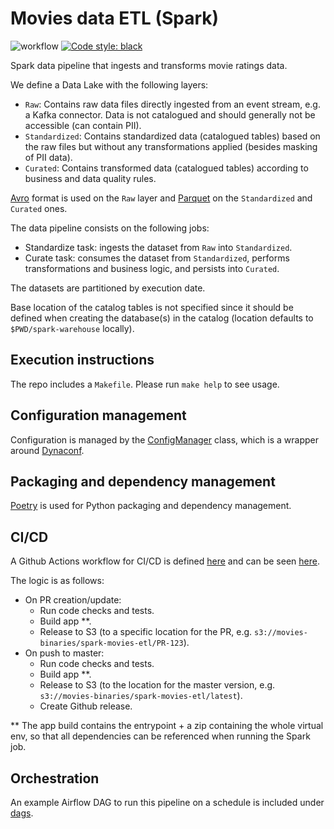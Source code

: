 # Movies data ETL (Spark)
![workflow](https://github.com/guidok91/spark-movies-etl/actions/workflows/ci-cd.yml/badge.svg)
[![Code style: black](https://img.shields.io/badge/code%20style-black-000000.svg)](https://github.com/psf/black)

Spark data pipeline that ingests and transforms movie ratings data.

We define a Data Lake with the following layers:
- `Raw`: Contains raw data files directly ingested from an event stream, e.g. a Kafka connector. Data is not catalogued and should generally not be accessible (can contain PII).
- `Standardized`: Contains standardized data (catalogued tables) based on the raw files but without any transformations applied (besides masking of PII data).
- `Curated`: Contains transformed data (catalogued tables) according to business and data quality rules.

[Avro](https://avro.apache.org/) format is used on the `Raw` layer and [Parquet](https://parquet.apache.org/) on the `Standardized` and `Curated` ones.

The data pipeline consists on the following jobs:
 - Standardize task: ingests the dataset from `Raw` into `Standardized`.
 - Curate task: consumes the dataset from `Standardized`, performs transformations and business logic, and persists into `Curated`.

The datasets are partitioned by execution date.

Base location of the catalog tables is not specified since it should be defined when creating the database(s) in the catalog (location defaults to `$PWD/spark-warehouse` locally).

## Execution instructions
The repo includes a `Makefile`. Please run `make help` to see usage.

## Configuration management
Configuration is managed by the [ConfigManager](spark_movies_etl/config/config_manager.py) class, which is a wrapper around [Dynaconf](https://www.dynaconf.com/).

## Packaging and dependency management
[Poetry](https://python-poetry.org/) is used for Python packaging and dependency management.

## CI/CD
A Github Actions workflow for CI/CD is defined [here](.github/workflows/ci-cd.yml) and can be seen [here](https://github.com/guidok91/spark-movies-etl/actions).

The logic is as follows:
* On PR creation/update:
  * Run code checks and tests.
  * Build app **.
  * Release to S3 (to a specific location for the PR, e.g. `s3://movies-binaries/spark-movies-etl/PR-123`).
* On push to master:
  * Run code checks and tests.
  * Build app **.
  * Release to S3 (to the location for the master version, e.g. `s3://movies-binaries/spark-movies-etl/latest`).
  * Create Github release.

** The app build contains the entrypoint + a zip containing the whole virtual env, so that all dependencies can be referenced when running the Spark job.

## Orchestration
An example Airflow DAG to run this pipeline on a schedule is included under [dags](dags/movie_ratings.py).
